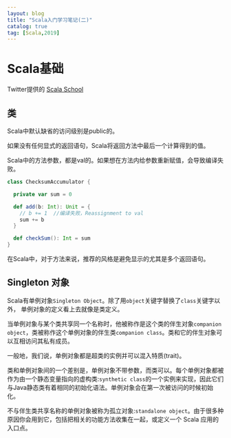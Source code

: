 ```yaml
---
layout: blog
title: "Scala入门学习笔记(二)"
catalog: true
tag: [Scala,2019]
---
```


# Scala基础

Twitter提供的 [Scala School](http://twitter.github.io/scala_school/zh_cn/basics.html)

## 类
Scala中默认缺省的访问级别是public的。

如果没有任何显式的返回语句，Scala将返回方法中最后一个计算得到的值。

Scala中的方法参数，都是val的。如果想在方法内给参数重新赋值，会导致编译失败。

```scala
class ChecksumAccumulator {

  private var sum = 0

  def add(b: Int): Unit = {
    // b += 1  //编译失败，Reassignment to val
    sum += b
  }

  def checkSum(): Int = sum
}
```
在Scala中，对于方法来说，推荐的风格是避免显示的尤其是多个返回语句。

## Singleton 对象
Scala有单例对象`Singleton Object`。除了用`object`关键字替换了`class`关键字以外，
单例对象的定义看上去就像是类定义。

当单例对象与某个类共享同一个名称时，他被称作是这个类的伴生对象`companion object`，类被称作这个单例对象的伴生类`companion class`。类和它的伴生对象可以互相访问其私有成员。

一般地，我们说，单例对象都是超类的实例并可以混入特质(trait)。

类和单例对象间的一个差别是，单例对象不带参数，而类可以。每个单例对象都被作为由一个静态变量指向的虚构类:`synthetic class`的一个实例来实现，因此它们与Java静态类有着相同的初始化语法。单例对象会在第一次被访问的时候初始化。

不与伴生类共享名称的单例对象被称为孤立对象:`standalone object`。由于很多种原因你会用到它，包括把相关的功能方法收集在一起，或定义一个 Scala 应用的入口点。